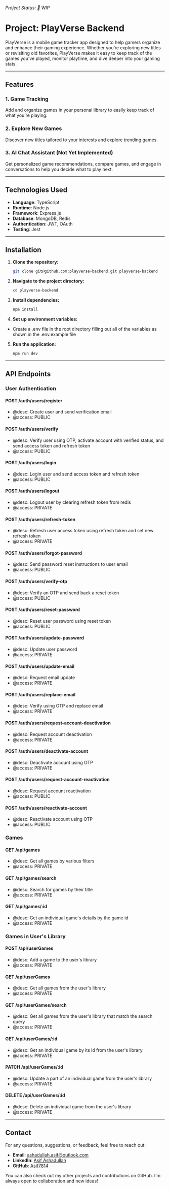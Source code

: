###### Project Status: 🚧 WIP

# Project: PlayVerse Backend

PlayVerse is a mobile game tracker app designed to help gamers organize and enhance their gaming experience. Whether you’re exploring new titles or revisiting old favorites, PlayVerse makes it easy to keep track of the games you’ve played, monitor playtime, and dive deeper into your gaming stats.

---

## Features

### 1. Game Tracking

Add and organize games in your personal library to easily keep track of what you’re playing.

### 2. Explore New Games

Discover new titles tailored to your interests and explore trending games.

### 3. AI Chat Assistant (Not Yet Implemented)

Get personalized game recommendations, compare games, and engage in conversations to help you decide what to play next.

---

## Technologies Used

- **Language**: TypeScript
- **Runtime**: Node.js
- **Framework**: Express.js
- **Database**: MongoDB, Redis
- **Authentication**: JWT, OAuth
- **Testing**: Jest

---

## Installation

1. **Clone the repository:**

    ```bash
    git clone git@github.com:playverse-backend.git playverse-backend
    ```

2. **Navigate to the project directory:**

    ```bash
    cd playverse-backend
    ```

3. **Install dependencies:**

    ```bash
    npm install
    ```

4. **Set up environment variables:**

- Create a .env file in the root directory filling out all of the variables as shown
  in the .env.example file

5. **Run the application:**

    ```bash
    npm run dev
    ```

---

## API Endpoints

### User Authentication

#### POST /auth/users/register

- @desc: Create user and send verification email
- @access: PUBLIC

#### POST /auth/users/verify

- @desc: Verify user using OTP, activate account with verified status, and send
  access token and refresh token
- @access: PUBLIC

#### POST /auth/users/login

- @desc: Login user and send access token and refresh token
- @access: PUBLIC

#### POST /auth/users/logout

- @desc: Logout user by clearing refresh token from redis
- @access: PRIVATE

#### POST /auth/users/refresh-token

- @desc: Refresh user access token using refresh token and set new refresh token
- @access: PRIVATE

#### POST /auth/users/forgot-password

- @desc: Send password reset instructions to user email
- @access: PUBLIC

#### POST /auth/users/verify-otp

- @desc: Verify an OTP and send back a reset token
- @access: PUBLIC

#### POST /auth/users/reset-password

- @desc: Reset user password using reset token
- @access: PUBLIC

#### POST /auth/users/update-password

- @desc: Update user password
- @access: PRIVATE

#### POST /auth/users/update-email

- @desc: Request email update
- @access: PRIVATE

#### POST /auth/users/replace-email

- @desc: Verify using OTP and replace email
- @access: PRIVATE

#### POST /auth/users/request-account-deactivation

- @desc: Request account deactivation
- @access: PRIVATE

#### POST /auth/users/deactivate-account

- @desc: Deactivate account using OTP
- @access: PRIVATE

#### POST /auth/users/request-account-reactivation

- @desc: Request account reactivation
- @access: PUBLIC

#### POST /auth/users/reactivate-account

- @desc: Reactivate account using OTP
- @access: PUBLIC

### Games

#### GET /api/games

- @desc: Get all games by various filters
- @access: PRIVATE

#### GET /api/games/search

- @desc: Search for games by their title
- @access: PRIVATE

#### GET /api/games/:id

- @desc: Get an individual game's details by the game id
- @access: PRIVATE

### Games in User's Library

#### POST /api/userGames

- @desc: Add a game to the user's library
- @access: PRIVATE

#### GET /api/userGames

- @desc: Get all games from the user's library
- @access: PRIVATE

#### GET /api/userGames/search

- @desc: Get all games from the user's library that match the search query
- @access: PRIVATE

#### GET /api/userGames/:id

- @desc: Get an individual game by its id from the user's library
- @access: PRIVATE

#### PATCH /api/userGames/:id

- @desc: Update a part of an individual game from the user's library
- @access: PRIVATE

#### DELETE /api/userGames/:id

- @desc: Delete an individual game from the user's library
- @access: PRIVATE

---

## Contact

For any questions, suggestions, or feedback, feel free to reach out:

- **Email**: [ashadullah.asif@outlook.com](mailto:ashadullah.asif@outlook.com)
- **LinkedIn**: [Asif Ashadullah](https://www.linkedin.com/in/asifashadullah)
- **GitHub**: [Asif7814](https://github.com/Asif7814)

You can also check out my other projects and contributions on GitHub. I’m always open to collaboration and new ideas!
